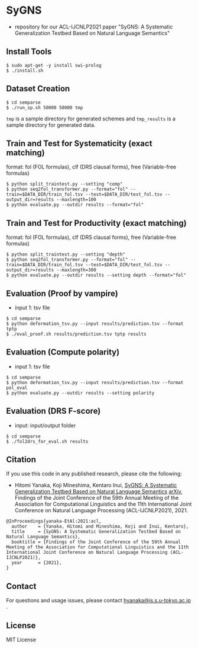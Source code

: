 # SyGNS
- repository for our ACL-IJCNLP2021 paper "SyGNS: A Systematic Generalization Testbed Based on Natural Language Semantics"

## Install Tools
```
$ sudo apt-get -y install swi-prolog
$ ./install.sh
```

## Dataset Creation
```
$ cd semparse
$ ./run_sp.sh 50000 50000 tmp
```
`tmp` is a sample directory for generated schemes and `tmp_results` is a sample directory for generated data.

## Train and Test for Systematicity (exact matching)
format: fol (FOL formulas), clf (DRS clausal forms), free (Variable-free formulas)
```
$ python split_traintest.py --setting "comp"
$ python seq2fol_transformer.py --format="fol" --train=$DATA_DIR/train_fol.tsv --test=$DATA_DIR/test_fol.tsv --output_dir=results --maxlength=100
$ python evaluate.py --outdir results --format="fol"
```

## Train and Test for Productivity (exact matching)
format: fol (FOL formulas), clf (DRS clausal forms), free (Variable-free formulas)
```
$ python split_traintest.py --setting "depth"
$ python seq2fol_transformer.py --format="fol" --train=$DATA_DIR/train_fol.tsv --test=$DATA_DIR/test_fol.tsv --output_dir=results --maxlength=300
$ python evaluate.py --outdir results --setting depth --format="fol"
```

## Evaluation (Proof by vampire)
- input 1: tsv file
```
$ cd semparse
$ python deformation_tsv.py --input results/prediction.tsv --format tptp
$ ./eval_proof.sh results/prediction.tsv tptp results
```

## Evaluation (Compute polarity)
- input 1: tsv file
```
$ cd semparse
$ python deformation_tsv.py --input results/prediction.tsv --format pol_eval
$ python evaluate.py --outdir results --setting polarity
```

## Evaluation (DRS F-score)
- input: input/output folder
```
$ cd semparse
$ ./fol2drs_for_eval.sh results
```

## Citation
If you use this code in any published research, please cite the following:
* Hitomi Yanaka, Koji Mineshima, Kentaro Inui, [SyGNS: A Systematic Generalization Testbed Based on Natural Language Semantics](https://arxiv.org/abs/2106.01077) [arXiv](https://arxiv.org/abs/2106.01077), Findings of the Joint Conference of the 59th Annual Meeting of the Association for Computational Linguistics and the 11th International Joint Conference on Natural Language Processing (ACL-IJCNLP2021), 2021.

```
@InProceedings{yanaka-EtAl:2021:acl,
  author    = {Yanaka, Hitomi and Mineshima, Koji and Inui, Kentaro},
  title     = {SyGNS: A Systematic Generalization Testbed Based on Natural Language Semantics},
  booktitle = {Findings of the Joint Conference of the 59th Annual Meeting of the Association for Computational Linguistics and the 11th International Joint Conference on Natural Language Processing (ACL-IJCNLP2021)},
  year      = {2021},
}
```

## Contact
For questions and usage issues, please contact hyanaka@is.s.u-tokyo.ac.jp .

## License
MIT License